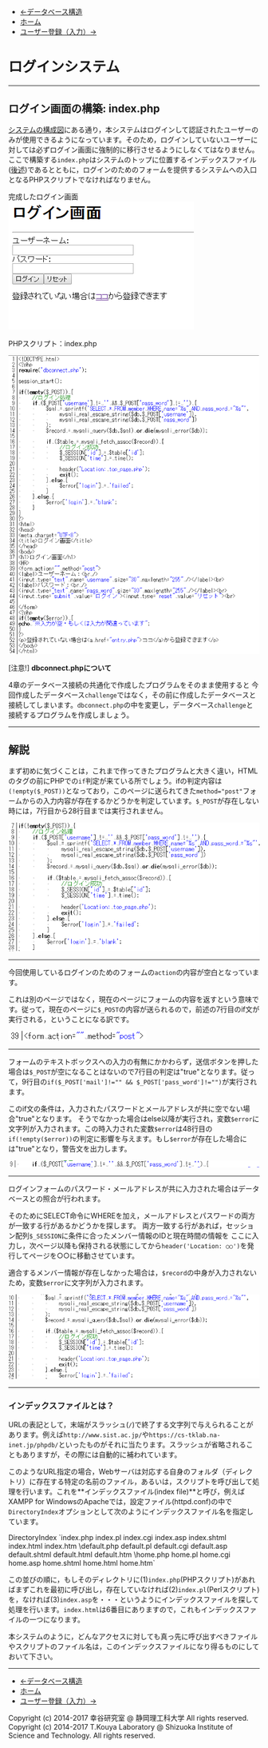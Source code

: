 * [←データベース構造](http://cs-tklab.na-inet.jp/phpdb/Chapter5/system2.html)
* [ホーム](http://cs-tklab.na-inet.jp/phpdb/index.html)
* [ユーザー登録（入力）→](http://cs-tklab.na-inet.jp/phpdb/Chapter5/system4.html)

# ログインシステム

------

## ログイン画面の構築: index.php

[システムの構成図](http://cs-tklab.na-inet.jp/phpdb/Chapter5/system1.html#structure_figure)にある通り，本システムはログインして認証されたユーザーのみが使用できるようになっています。そのため，ログインしていないユーザーに対しては必ずログイン画面に強制的に移行させるようにしなくてはなりません。ここで構築する`index.php`はシステムのトップに位置するインデックスファイル([後述](http://cs-tklab.na-inet.jp/phpdb/Chapter5/system3.html#index_file))であるとともに，ログインのためのフォームを提供するシステムへの入口となるPHPスクリプトでなければなりません。

完成したログイン画面[![img](03_login.assets/system3-1.PNG)](http://cs-tklab.na-inet.jp/phpdb/Chapter5/fig/system3-1.PNG)

PHPスクリプト：index.php

[![img](03_login.assets/system3-2.PNG)](http://cs-tklab.na-inet.jp/phpdb/Chapter5/fig/system3-2.PNG)



[注意!] **dbconnect.phpについて**

4章のデータベース接続の共通化で作成したプログラムをそのまま使用すると 今回作成したデータベース`challenge`ではなく，その前に作成したデータベースと接続してしまいます。`dbconnect.php`の中を変更し，データベース`challenge`と接続するプログラムを作成しましょう。

------

## 解説

まず初めに気づくことは，これまで作ってきたプログラムと大きく違い，HTMLのタグの前にPHPでの`if`判定が来ている所でしょう。ifの判定内容は`(!empty($_POST))`となっており，このページに送られてきた`method="post"`フォームからの入力内容が存在するかどうかを判定しています。`$_POST`が存在しない時には，7行目から28行目までは実行されません。

[![img](03_login.assets/system3-3.PNG)](http://cs-tklab.na-inet.jp/phpdb/Chapter5/fig/system3-3.PNG)

------

今回使用しているログインのためのフォームの`action`の内容が空白となっています。

これは別のページではなく，現在のページにフォームの内容を返すという意味です。従って，現在のページに`$_POST`の内容が送られるので，前述の7行目のif文が実行される，ということになる訳です。

[![img](03_login.assets/system3-4.PNG)](http://cs-tklab.na-inet.jp/phpdb/Chapter5/fig/system3-4.PNG)

------

フォームのテキストボックスへの入力の有無にかかわらず，送信ボタンを押した場合は`$_POST`が空になることはないので7行目の判定は"true"となります。従って，9行目の`if($_POST['mail']!="" && $_POST['pass_word']!="")`が実行されます。

このif文の条件は，入力されたパスワードとメールアドレスが共に空でない場合"true"となります。 そうでなかった場合はelse以降が実行され，変数`$error`に文字列が入力されます。この時入力された変数`$error`は48行目の`if(!empty($error))`の判定に影響を与えます。もし`$error`が存在した場合には"true"となり，警告文を出力します。

[![img](03_login.assets/system3-5.PNG)](http://cs-tklab.na-inet.jp/phpdb/Chapter5/fig/system3-5.PNG)

------

ログインフォームのパスワード・メールアドレスが共に入力された場合はデータベースとの照合が行われます。

そのためにSELECT命令にWHEREを加え，メールアドレスとパスワードの両方が一致する行があるかどうかを探します。 両方一致する行があれば，セッション配列`$_SESSION`に条件に合ったメンバー情報のIDと現在時間の情報を ここに入力し，次ページ以降も保持される状態にしてから`header('Location: ○○')`を発行してページを○○に移動させています。

適合するメンバー情報が存在しなかった場合は，`$record`の中身が入力されないため，変数`$error`に文字列が入力されます。

[![img](03_login.assets/system3-6.PNG)](http://cs-tklab.na-inet.jp/phpdb/Chapter5/fig/system3-6.PNG)

------



### インデックスファイルとは？

URLの表記として，末端がスラッシュ(`/`)で終了する文字列で与えられることがあります。例えば`http://www.sist.ac.jp/`や`https://cs-tklab.na-inet.jp/phpdb/`といったものがそれに当たります。スラッシュが省略されることもありますが，その際には自動的に補われています。

このようなURL指定の場合，Webサーバは対応する自身のフォルダ（ディレクトリ）に存在する特定の名前のファイル，あるいは，スクリプトを呼び出して処理を行います。これを**インデックスファイル(index file)**と呼び，例えばXAMPP for WindowsのApacheでは，設定ファイル(httpd.conf)の中で`DirectoryIndex`オプションとして次のようにインデックスファイル名を指定しています。

<IfModule dir_module>
DirectoryIndex `index.php index.pl index.cgi index.asp index.shtml index.html index.htm \default.php default.pl default.cgi default.asp default.shtml default.html default.htm \home.php home.pl home.cgi home.asp home.shtml home.html home.htm`
</IfModule>

この並びの順に，もしそのディレクトリに(1)`index.php`(PHPスクリプト)があればまずこれを最初に呼び出し，存在していなければ(2)`index.pl`(Perlスクリプト)を，なければ(3)`index.asp`を・・・というようにインデックスファイルを探して処理を行います。`index.html`は6番目にありますので，これもインデックスファイルの一つになります。

本システムのように，どんなアクセスに対しても真っ先に呼び出すべきファイルやスクリプトのファイル名は，このインデックスファイルになり得るものにしておいて下さい。

------

* [←データベース構造](http://cs-tklab.na-inet.jp/phpdb/Chapter5/system2.html)
* [ホーム](http://cs-tklab.na-inet.jp/phpdb/index.html)
* [ユーザー登録（入力）→](http://cs-tklab.na-inet.jp/phpdb/Chapter5/system4.html)

Copyright (c) 2014-2017 幸谷研究室 @ 静岡理工科大学 All rights reserved.
Copyright (c) 2014-2017 T.Kouya Laboratory @ Shizuoka Institute of Science and Technology. All rights reserved.